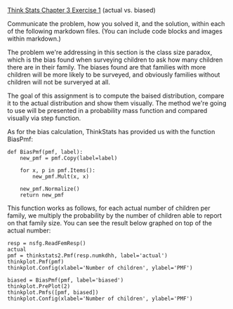 [Think Stats Chapter 3 Exercise 1](http://greenteapress.com/thinkstats2/html/thinkstats2004.html#toc31) (actual vs. biased)

Communicate the problem, how you solved it, and the solution, within each of the following markdown files. (You can include code blocks and images within markdown.)

The problem we're addressing in this section is the class size paradox, which is the bias found when surveying children to ask how many children there are in their family. The biases found are that families with more children will be more likely to be surveyed, and obviously families without children will not be surveryed at all.

The goal of this assignment is to compute the baised distribution, compare it to the actual distribution and show them visually. The method we're going to use will be presented in a probability mass function and compared visually via step function.

As for the bias calculation, ThinkStats has provided us with the function BiasPmf:

~~~
def BiasPmf(pmf, label):
    new_pmf = pmf.Copy(label=label)

    for x, p in pmf.Items():
        new_pmf.Mult(x, x)
        
    new_pmf.Normalize()
    return new_pmf
~~~

This function works as follows, for each actual number of children per family, we multiply the probability by the number of children able to report on that family size. You can see the result below graphed on top of the actual number:

~~~
resp = nsfg.ReadFemResp()
actual
pmf = thinkstats2.Pmf(resp.numkdhh, label='actual')
thinkplot.Pmf(pmf)
thinkplot.Config(xlabel='Number of children', ylabel='PMF')

biased = BiasPmf(pmf, label='biased')
thinkplot.PrePlot(2)
thinkplot.Pmfs([pmf, biased])
thinkplot.Config(xlabel='Number of children', ylabel='PMF')
~~~
